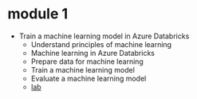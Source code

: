 # module 1

* Train a machine learning model in Azure Databricks
  * Understand principles of machine learning
  * Machine learning in Azure Databricks
  * Prepare data for machine learning
  * Train a machine learning model
  * Evaluate a machine learning model
  * [lab](https://microsoftlearning.github.io/mslearn-databricks/Instructions/Exercises/DS-03-Train-machine-learning-model.html)
